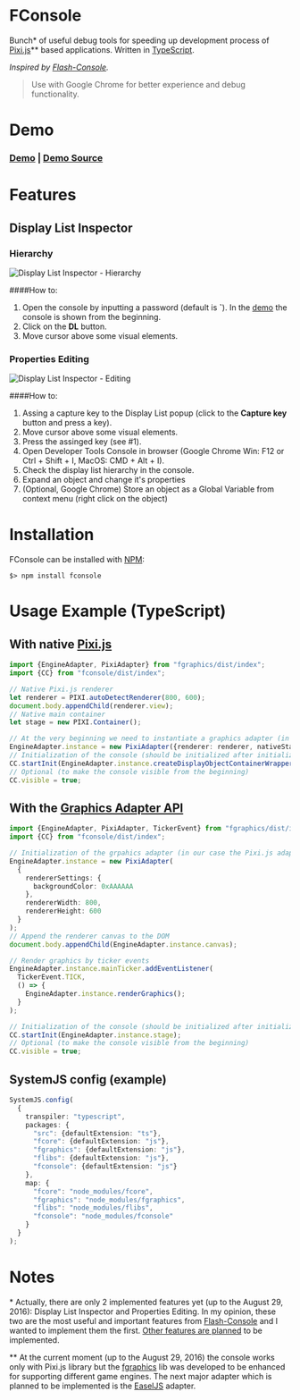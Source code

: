 # FConsole
Bunch* of useful debug tools for speeding up development process of [Pixi.js](https://github.com/pixijs/pixi.js)** based applications. Written in [TypeScript](https://github.com/Microsoft/TypeScript).

*Inspired by [Flash-Console](https://github.com/junkbyte/flash-console).*

> Use with Google Chrome for better experience and debug functionality.

# Demo
### **[Demo](https://flashist.github.io/fexamples/) | [Demo Source](https://github.com/flashist/fexamples)**

# Features

## Display List Inspector

### Hierarchy
![Display List Inspector - Hierarchy](https://github.com/flashist/flashist.github.io/blob/master/fexamples/images/demo/display-list-inspecotr_hierarchy-1.gif?raw=true)

####How to:
1. Open the console by inputting a password (default is **`**). In the [demo](https://flashist.github.io/fexamples/) the console is shown from the beginning.
2. Click on the **DL** button.
3. Move cursor above some visual elements.

### Properties Editing
![Display List Inspector - Editing](https://github.com/flashist/flashist.github.io/blob/master/fexamples/images/demo/display-list-inspector_editing-1.gif?raw=truep)

####How to:
1. Assing a capture key to the Display List popup (click to the **Capture key** button and press a key).
2. Move cursor above some visual elements.
3. Press the assinged key (see #1).
4. Open Developer Tools Console in browser (Google Chrome Win: F12 or Ctrl + Shift + I, MacOS: CMD + Alt + I).
5. Check the display list hierarchy in the console.
6. Expand an object and change it's properties
7. (Optional, Google Chrome) Store an object as a Global Variable from context menu (right click on the object)
 
# Installation

FConsole can be installed with [NPM](https://docs.npmjs.com/getting-started/what-is-npm):

```
$> npm install fconsole
```

# Usage Example (TypeScript)

## With native [Pixi.js](https://github.com/pixijs/pixi.js)
```TypeScript
import {EngineAdapter, PixiAdapter} from "fgraphics/dist/index";
import {CC} from "fconsole/dist/index";

// Native Pixi.js renderer
let renderer = PIXI.autoDetectRenderer(800, 600);
document.body.appendChild(renderer.view);
// Native main container
let stage = new PIXI.Container();

// At the very beginning we need to instantiate a graphics adapter (in our case the Pixi.js adapter).
EngineAdapter.instance = new PixiAdapter({renderer: renderer, nativeStage: stage});
// Initialization of the console (should be initialized after initialization of the adapter)
CC.startInit(EngineAdapter.instance.createDisplayObjectContainerWrapper(stage));
// Optional (to make the console visible from the beginning)
CC.visible = true;
```

## With the [Graphics Adapter API](https://github.com/flashist/fgraphics)
```TypeScript
import {EngineAdapter, PixiAdapter, TickerEvent} from "fgraphics/dist/index";
import {CC} from "fconsole/dist/index";

// Initialization of the grpahics adapter (in our case the Pixi.js adapter)
EngineAdapter.instance = new PixiAdapter(
  {
    rendererSettings: {
      backgroundColor: 0xAAAAAA
    },
    rendererWidth: 800,
    rendererHeight: 600
  }
);
// Append the renderer canvas to the DOM
document.body.appendChild(EngineAdapter.instance.canvas);

// Render graphics by ticker events
EngineAdapter.instance.mainTicker.addEventListener(
  TickerEvent.TICK,
  () => {
    EngineAdapter.instance.renderGraphics();
  }
);

// Initialization of the console (should be initialized after initialization of the adapter)
CC.startInit(EngineAdapter.instance.stage);
// Optional (to make the console visible from the beginning)
CC.visible = true;
```

## SystemJS config (example)
```TypeScript
SystemJS.config(
  {
    transpiler: "typescript",
    packages: {
      "src": {defaultExtension: "ts"},
      "fcore": {defaultExtension: "js"},
      "fgraphics": {defaultExtension: "js"},
      "flibs": {defaultExtension: "js"},
      "fconsole": {defaultExtension: "js"}
    },
    map: {
      "fcore": "node_modules/fcore",
      "fgraphics": "node_modules/fgraphics",
      "flibs": "node_modules/flibs",
      "fconsole": "node_modules/fconsole"
    }
  }
);
```

# Notes
\* Actually, there are only 2 implemented features yet (up to the August 29, 2016): Display List Inspector and Properties Editing. In my opinion, these two are the most useful and important features from [Flash-Console](https://github.com/junkbyte/flash-console) and I wanted to implement them the first. [Other features are planned](https://github.com/flashist/fconsole/issues?q=is%3Aissue+is%3Aopen+label%3Aenhancement) to be implemented.

\*\* At the current moment (up to the August 29, 2016) the console works only with Pixi.js library but the [fgraphics](https://github.com/flashist/fgraphics) lib was developed to be enhanced for supporting different game engines. The next major adapter which is planned to be implemented is the [EaselJS](https://github.com/CreateJS/EaselJS) adapter.
